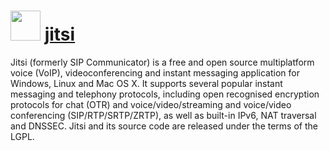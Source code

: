 ﻿# <img src="https://cdn.jsdelivr.net/gh/chocolatey/chocolatey-coreteampackages@edba4a5849ff756e767cba86641bea97ff5721fe/icons/jitsi.svg" width="48" height="48"/> [jitsi](https://chocolatey.org/packages/jitsi)


Jitsi (formerly SIP Communicator) is a free and open source multiplatform voice (VoIP), videoconferencing and instant messaging application for Windows, Linux and Mac OS X. It supports several popular instant messaging and telephony protocols, including open recognised encryption protocols for chat (OTR) and voice/video/streaming and voice/video conferencing (SIP/RTP/SRTP/ZRTP), as well as built-in IPv6, NAT traversal and DNSSEC. Jitsi and its source code are released under the terms of the LGPL.

